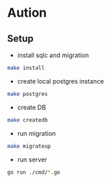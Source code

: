 # Aution

## Setup

- install sqlc and migration

```bash
make install
```

- create local postgres instance

```bash
make postgres
```

- create DB

```bash
make createdb
```

- run migration

```bash
make migrateup
```

- run server

```bash
go run ./cmd/*.go
```
